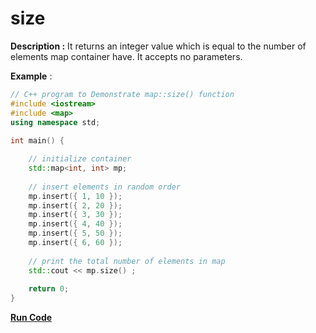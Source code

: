 # size

**Description :** It returns an integer value which is equal to the number of elements map container have. It accepts no parameters.

**Example** :

```cpp
// C++ program to Demonstrate map::size() function 
#include <iostream>
#include <map>
using namespace std; 
  
int main() { 

    // initialize container 
    std::map<int, int> mp; 
  
    // insert elements in random order 
    mp.insert({ 1, 10 }); 
    mp.insert({ 2, 20 }); 
    mp.insert({ 3, 30 }); 
    mp.insert({ 4, 40 }); 
    mp.insert({ 5, 50 }); 
    mp.insert({ 6, 60 }); 
  
    // print the total number of elements in map
    std::cout << mp.size() ;
    
    return 0; 
} 
```

**[Run Code](https://rextester.com/EPVO2087)**
